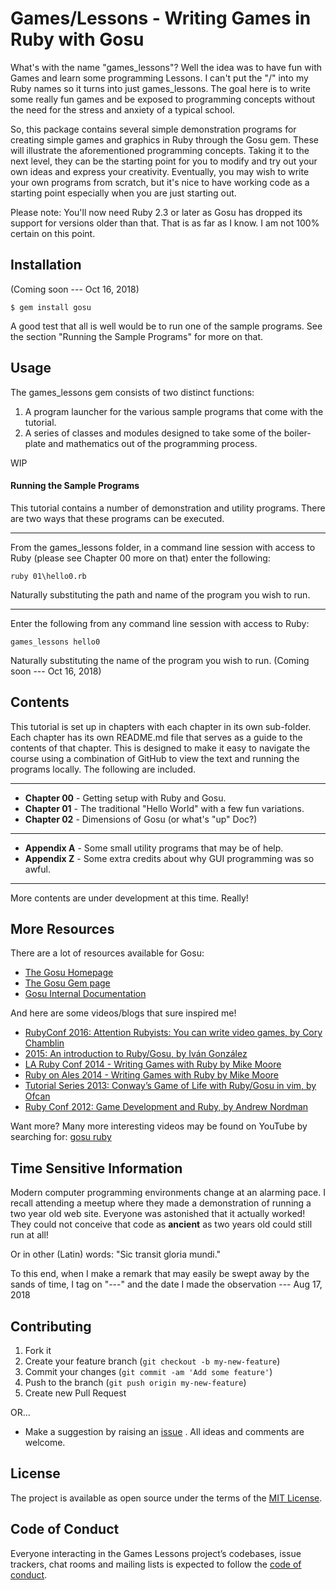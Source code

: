 # Games/Lessons - Writing Games in Ruby with Gosu

What's with the name "games_lessons"? Well the idea was to have fun with Games
and learn some programming Lessons. I can't put the "/" into my Ruby names so
it turns into just games_lessons. The goal here is to write some really fun
games and be exposed to programming concepts without the need for the stress
and anxiety of a typical school.

So, this package contains several simple demonstration programs for creating
simple games and graphics in Ruby through the Gosu gem. These will illustrate
the aforementioned programming concepts. Taking it to the next level, they
can be the starting point for you to modify and try out your own ideas and
express your creativity. Eventually, you may wish to write your own programs
from scratch, but it's nice to have working code as a starting point especially
when you are just starting out.

Please note: You'll now need Ruby 2.3 or later as Gosu has dropped its support
for versions older than that. That is as far as I know. I am not 100% certain
on this point.

## Installation

(Coming soon --- Oct 16, 2018)

    $ gem install gosu

A good test that all is well would be to run one of the sample programs. See
the section "Running the Sample Programs" for more on that.

## Usage

The games_lessons gem consists of two distinct functions:

1. A program launcher for the various sample programs that come with the
tutorial.
2. A series of classes and modules designed to take some of the boiler-plate
and mathematics out of the programming process.

WIP

#### Running the Sample Programs

This tutorial contains a number of demonstration and utility programs. There
are two ways that these programs can be executed.

---

From the games_lessons folder, in a command line session with access to Ruby
(please see Chapter 00 more on that) enter the following:

    ruby 01\hello0.rb

Naturally substituting the path and name of the program you wish to run.

---

Enter the following from any command line session with access to Ruby:

    games_lessons hello0

Naturally substituting the name of the program you wish to run. (Coming soon --- Oct 16, 2018)


## Contents

This tutorial is set up in chapters with each chapter in its own sub-folder.
Each chapter has its own README.md file that serves as a guide to the contents
of that chapter. This is designed to make it easy to navigate the course using
a combination of GitHub to view the text and running the programs locally. The
following are included.

---
* **Chapter 00** - Getting setup with Ruby and Gosu.
* **Chapter 01** - The traditional "Hello World" with a few fun variations.
* **Chapter 02** - Dimensions of Gosu (or what's "up" Doc?)
---
* **Appendix A** - Some small utility programs that may be of help.
* **Appendix Z** - Some extra credits about why GUI programming was so awful.
---

More contents are under development at this time. Really!

## More Resources

There are a lot of resources available for Gosu:

* [The Gosu Homepage](https://www.libgosu.org/index.html)
* [The Gosu Gem page](https://rubygems.org/gems/gosu)
* [Gosu Internal Documentation](https://www.rubydoc.info/github/gosu/gosu/master/Gosu)

And here are some videos/blogs that sure inspired me!

* [RubyConf 2016: Attention Rubyists: You can write video games, by Cory Chamblin](https://confreaks.tv/videos/rubyconf2016-attention-rubyists-you-can-write-video-games)
* [2015: An introduction to Ruby/Gosu, by Iván González](http://dreamingechoes.github.io/game/gosu/ruby/become-a-videogame-developer-master-with-gosu-and-ruby/)
* [LA Ruby Conf 2014 - Writing Games with Ruby by Mike Moore](https://www.youtube.com/watch?v=jJhbpY70miE)
* [Ruby on Ales 2014 - Writing Games with Ruby by Mike Moore](https://www.youtube.com/watch?v=VawT9BQr3Wk)
* [Tutorial Series 2013: Conway’s Game of Life with Ruby/Gosu in vim, by Ofcan](https://www.youtube.com/watch?v=iLXO2FLPulI)
* [Ruby Conf 2012: Game Development and Ruby, by Andrew Nordman](https://www.youtube.com/watch?v=H5_Kid3hpRs)

Want more? Many more interesting videos may be found on YouTube by
searching for: [gosu ruby](https://www.youtube.com/results?search_query=gosu+ruby)

## Time Sensitive Information

Modern computer programming environments change at an alarming pace. I recall
attending a meetup where they made a demonstration of running a two year old
web site. Everyone was astonished that it actually worked! They could not
conceive that code as **ancient** as two years old could still run at all!

Or in other (Latin) words: "Sic transit gloria mundi."

To this end, when I make a remark that may easily be swept away by the sands
of time, I tag on "---" and the date I made the observation --- Aug 17, 2018


## Contributing

1. Fork it
2. Create your feature branch (`git checkout -b my-new-feature`)
3. Commit your changes (`git commit -am 'Add some feature'`)
4. Push to the branch (`git push origin my-new-feature`)
5. Create new Pull Request

OR...

* Make a suggestion by raising an
 [issue](https://github.com/PeterCamilleri/games_lessons/issues)
. All ideas and comments are welcome.

## License

The project is available as open source under the terms of the
[MIT License](./LICENSE.txt).

## Code of Conduct

Everyone interacting in the Games Lessons project’s codebases, issue trackers,
chat rooms and mailing lists is expected to follow the
[code of conduct](./CODE_OF_CONDUCT.md).
